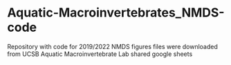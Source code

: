 # Aquatic-Macroinvertebrates_NMDS-code
Repository with code for 2019/2022 NMDS figures 
files were downloaded from UCSB Aquatic Macroinvertebrate Lab shared google sheets 
